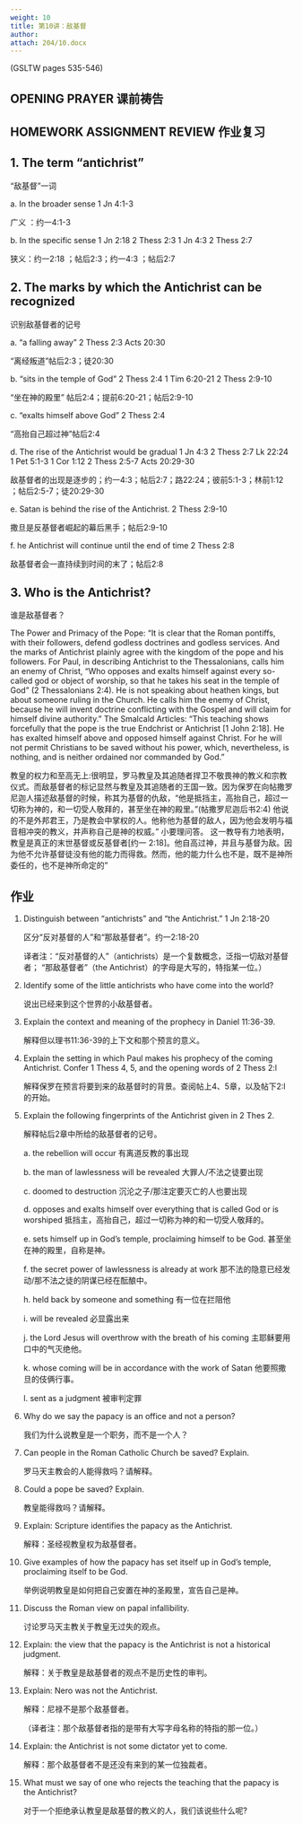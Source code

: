 ```yaml
---
weight: 10
title: 第10讲：敌基督
author: 
attach: 204/10.docx
---
```


(GSLTW  pages 535-546)

## OPENING PRAYER 课前祷告

## HOMEWORK ASSIGNMENT REVIEW 作业复习

## 1. The term “antichrist”

“敌基督”一词

a. In the broader sense 1 Jn 4:1-3 

广义  ：约一4:1-3

b. In the specific sense 1 Jn 2:18 2 Thess 2:3 1 Jn 4:3   2 Thess 2:7 

狭义：约一2:18 ；帖后2:3；约一4:3 ；帖后2:7

## 2. The marks by which the Antichrist can be recognized

识别敌基督者的记号

a. “a falling away” 2 Thess 2:3 Acts 20:30 

“离经叛道”帖后2:3；徒20:30

b. “sits in the temple of God” 2 Thess 2:4 1 Tim 6:20-21 2 Thess 2:9-10 

“坐在神的殿里”  帖后2:4；提前6:20-21；帖后2:9-10

c. “exalts himself above God” 2 Thess 2:4 

“高抬自己超过神”帖后2:4

d. The rise of the Antichrist would be gradual 1 Jn 4:3 2 Thess 2:7 Lk 22:24 1 Pet 5:1-3 1 Cor 1:12 2 Thess 2:5-7 Acts 20:29-30

敌基督者的出现是逐步的；约一4:3；帖后2:7；路22:24；彼前5:1-3；林前1:12 ；帖后2:5-7；徒20:29-30

e. Satan is behind the rise of the Antichrist. 2 Thess 2:9-10 

撒旦是反基督者崛起的幕后黑手；帖后2:9-10 

f. he Antichrist will continue until the end of time 2 Thess 2:8 

敌基督者会一直持续到时间的末了；帖后2:8

## 3. Who is the Antichrist?  

谁是敌基督者？

The Power and Primacy of the Pope: “It is clear that the Roman pontiffs, with their followers, defend godless doctrines and godless services. And the marks of Antichrist plainly agree with the kingdom of the pope and his followers. For Paul, in describing Antichrist to the Thessalonians, calls him an enemy of Christ, “Who opposes and exalts himself against every so-called god or object of worship, so that he takes his seat in the temple of God” (2 Thessalonians 2:4). He is not speaking about heathen kings, but about someone ruling in the Church. He calls him the enemy of Christ, because he will invent doctrine conflicting with the Gospel and will claim for himself divine authority.”  The Smalcald Articles: “This teaching shows forcefully that the pope is the true Endchrist or Antichrist [1 John 2:18]. He has exalted himself above and opposed himself against Christ. For he will not permit Christians to be saved without his power, which, nevertheless, is nothing, and is neither ordained nor commanded by God.”  

教皇的权力和至高无上:很明显，罗马教皇及其追随者捍卫不敬畏神的教义和宗教仪式。而敌基督者的标记显然与教皇及其追随者的王国一致。因为保罗在向帖撒罗尼迦人描述敌基督的时候，称其为基督的仇敌，“他是抵挡主，高抬自己，超过一切称为神的，和一切受人敬拜的，甚至坐在神的殿里。”(帖撒罗尼迦后书2:4) 他说的不是外邦君王，乃是教会中掌权的人。他称他为基督的敌人，因为他会发明与福音相冲突的教义，并声称自己是神的权威。” 小要理问答。 这一教导有力地表明，教皇是真正的末世基督或反基督者[约一 2:18]。他自高过神，并且与基督为敌。因为他不允许基督徒没有他的能力而得救。然而，他的能力什么也不是，既不是神所委任的，也不是神所命定的”  

## 作业

1. Distinguish between “antichrists” and “the Antichrist.” 1 Jn 2:18-20 

    区分“反对基督的人”和“那敌基督者”。约一2:18-20

    译者注：“反对基督的人”（antichrists）是一个复数概念，泛指一切敌对基督者； “那敌基督者”（the Antichrist）的字母是大写的，特指某一位。）

2. Identify some of the little antichrists who have come into the world? 

    说出已经来到这个世界的小敌基督者。

3. Explain the context and meaning of the prophecy in Daniel 11:36-39. 

    解释但以理书11:36-39的上下文和那个预言的意义。

4. Explain the setting in which Paul makes his prophecy of the coming Antichrist.  Confer 1 Thess 4, 5, and the opening words of 2 Thess 2:l

    解释保罗在预言将要到来的敌基督时的背景。查阅帖上4、5章，以及帖下2:l的开始。

5. Explain the following fingerprints of the Antichrist given in 2 Thes 2.

    解释帖后2章中所给的敌基督者的记号。

    a. the rebellion will occur 有离道反教的事出现

    b. the man of lawlessness will be revealed 大罪人/不法之徒要出现

    c. doomed to destruction 沉沦之子/那注定要灭亡的人也要出现

    d. opposes and exalts himself over everything that is called God or is worshiped 抵挡主，高抬自己，超过一切称为神的和一切受人敬拜的。

    e. sets himself up in God’s temple, proclaiming himself to be God. 甚至坐在神的殿里，自称是神。

    f. the secret power of lawlessness is already at work 那不法的隐意已经发动/那不法之徒的阴谋已经在酝酿中。

    h. held back by someone and something 有一位在拦阻他

    i. will be revealed 必显露出来

    j. the Lord Jesus will overthrow with the breath of his coming 主耶稣要用口中的气灭绝他。

    k. whose coming will be in accordance with the work of Satan 他要照撒旦的伎俩行事。

    l. sent as a judgment 被审判定罪

6. Why do we say the papacy is an office and not a person?

    我们为什么说教皇是一个职务，而不是一个人？

7. Can people in the Roman Catholic Church be saved?  Explain.

    罗马天主教会的人能得救吗？请解释。

8. Could a pope be saved?  Explain.

    教皇能得救吗？请解释。

9. Explain:  Scripture identifies the papacy as the Antichrist.  

    解释：圣经视教皇权为敌基督者。

10. Give examples of how the papacy has set itself up in God’s temple, proclaiming itself to be God. 

    举例说明教皇是如何把自己安置在神的圣殿里，宣告自己是神。

11. Discuss the Roman view on papal infallibility.

    讨论罗马天主教关于教皇无过失的观点。

12. Explain:  the view that the papacy is the Antichrist is not a historical judgment.

    解释：关于教皇是敌基督者的观点不是历史性的审判。

13. Explain:  Nero was not the Antichrist.

    解释：尼禄不是那个敌基督者。

    （译者注：那个敌基督者指的是带有大写字母名称的特指的那一位。）

14. Explain:  the Antichrist is not some dictator yet to come.

    解释：那个敌基督者不是还没有来到的某一位独裁者。

15. What must we say of one who rejects the teaching that the papacy is the Antichrist?

    对于一个拒绝承认教皇是敌基督的教义的人，我们该说些什么呢?
